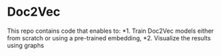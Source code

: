 # Doc2Vec

This repo contains code that enables to:
*1. Train Doc2Vec models either from scratch or using a pre-trained embedding,
*2. Visualize the results using graphs
